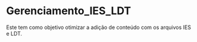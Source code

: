# Gerenciamento_IES_LDT
Este tem como objetivo otimizar a adição de conteúdo com os arquivos IES e LDT.
